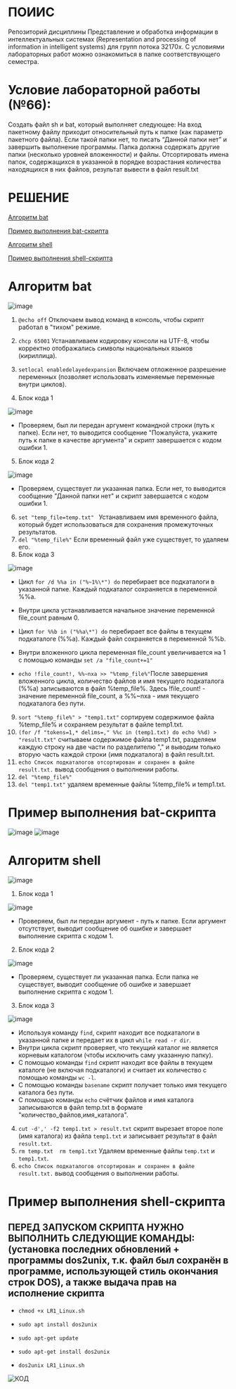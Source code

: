 # ПОИИС
Репозиторий дисциплины Представление и обработка информации в интеллектуальных системах 
(Representation and processing of information in intelligent systems) для групп потока 32170х.
С условиями лабораторных работ можно ознакомиться в папке соответствующего семестра.

# Условие лабораторной работы (№66):
Создать файл sh и bat, который выполняет следующее: 
На вход пакетному файлу приходит относительный путь к папке (как параметр пакетного файла). 
Если такой папки нет, то писать “Данной папки нет” и завершить выполнение программы. 
Папка должна содержать другие папки (несколько уровней вложенности) и файлы. 
Отсортировать имена папок, содержащихся в указанной в порядке возрастания количества находящихся в них файлов, результат вывести в файл result.txt

# РЕШЕНИЕ

[Алгоритм bat](#title1)

[Пример выполнения bat-скрипта](#title2)

[Алгоритм shell](#title3)

[Пример выполнения shell-скрипта](#title4)

# <a id="title1">Алгоритм bat</a>

![image](https://github.com/lilulw/aaa/assets/146581542/0bab6dfa-c4b2-4a96-bf01-5a9cee580efa)

1. ` @echo off ` Отключаем вывод команд в консоль, чтобы скрипт работал в "тихом" режиме.
2. ` chcp 65001 ` Устанавливаем кодировку консоли на UTF-8, чтобы корректно отображались символы национальных языков (кириллица).
3. ` setlocal enabledelayedexpansion ` Включаем отложенное разрешение переменных (позволяет использовать изменяемые переменные внутри циклов).

4. Блок кода 1

![image](https://github.com/lilulw/aaa/assets/146581542/04c603ae-26ed-41e2-bd54-820db3df2aa9)

- Проверяем, был ли передан аргумент командной строки (путь к папке). Если нет, то выводится сообщение "Пожалуйста, укажите путь к папке в качестве аргумента" и скрипт завершается с кодом ошибки 1.
5. Блок кода 2

![image](https://github.com/lilulw/aaa/assets/146581542/fcb16e8c-7c90-4057-9bfe-e90ca278415d)

- Проверяем, существует ли указанная папка. Если нет, то выводится сообщение "Данной папки нет" и скрипт завершается с кодом ошибки 1.

6. ` set "temp_file=temp.txt"  ` Устанавливаем имя временного файла, который будет использоваться для сохранения промежуточных результатов.
7. ` del "%temp_file%" ` Если временный файл уже существует, то удаляем его.
8. Блок кода 3

![image](https://github.com/lilulw/aaa/assets/146581542/ef8bf9ef-54fc-486b-a14e-47a800e1ed7b)

 - Цикл ` for /d %%a in ("%~1%\*") do ` перебирает все подкаталоги в указанной папке. Каждый подкаталог сохраняется в переменной %%a.
 - Внутри цикла устанавливается начальное значение переменной file_count равным 0.
 - Цикл ` for %%b in ("%%a\*") do ` перебирает все файлы в текущем подкаталоге (%%a). Каждый файл сохраняется в переменной %%b.
 - Внутри вложенного цикла переменная file_count увеличивается на 1 с помощью команды ` set /a "file_count+=1" `

 - ` echo !file_count!, %%~nxa >> "%temp_file%" `После завершения вложенного цикла, количество файлов и имя текущего подкаталога (%%a) записываются в файл %temp_file%. Здесь !file_count! - значение переменной file_count, а %%~nxa - имя текущего подкаталога без пути.

9. ` sort "%temp_file%" > "temp1.txt" ` сортируем содержимое файла %temp_file% и сохраняем результат в файле temp1.txt.
10. ` (for /f "tokens=1,* delims=," %%c in (temp1.txt) do echo %%d) > "result.txt" ` считываем содержимое файла temp1.txt, разделяем каждую строку на две части по разделителю "," и выводим только вторую часть каждой строки (имя подкаталога) в файл result.txt.
11. ` echo Список подкаталогов отсортирован и сохранен в файле result.txt. ` вывод сообщения о выполнении работы.
12. ` del "%temp_file%" `
13. ` del "temp1.txt" ` удаляем временные файлы %temp_file% и temp1.txt.

# <a id="title2">Пример выполнения bat-скрипта</a>
![image](https://github.com/lilulw/aaa/assets/146581542/4b00161f-e78a-4b5d-97f5-d38dd3012ae6)
![image](https://github.com/lilulw/aaa/assets/146581542/e83727ba-98d7-4df4-b751-5c6aebcc5308)


# <a id="title3">Алгоритм shell</a>

![image](https://github.com/lilulw/aaa/assets/146581542/9a2342d8-ef15-4340-841b-7fc31e60a357)

1. Блок кода 1

![image](https://github.com/lilulw/aaa/assets/146581542/65754bca-87c5-4a62-a630-a010f1ecd865)

- Проверяем, был ли передан аргумент - путь к папке. Если аргумент отсутствует, выводит сообщение об ошибке и завершает выполнение скрипта с кодом 1.

2. Блок кода 2

![image](https://github.com/lilulw/aaa/assets/146581542/11976d7c-1bd8-47d2-82b4-fb670a25fa88)

- Проверяем, существует ли указанная папка. Если папка не существует, выводит сообщение об ошибке и завершает выполнение скрипта с кодом 1.

3. Блок кода 3

![image](https://github.com/lilulw/aaa/assets/146581542/3e898db4-7b37-46e3-bc11-61eed9f41269)

 - Используя команду `find`, скрипт находит все подкаталоги в указанной папке и передает их в цикл `while read -r dir`.
 - Внутри цикла скрипт проверяет, что текущий каталог не является корневым каталогом (чтобы исключить саму указанную папку).
 - С помощью команды `find` скрипт находит все файлы в текущем каталоге (не включая подкаталоги) и считает их количество с помощью команды `wc -l`.
 - С помощью команды `basename` скрипт получает только имя текущего каталога без пути.
 - С помощью команды `echo` счётчик файлов и имя каталога записываются в файл temp.txt в формате "количество_файлов,имя_каталога".

4. `cut -d',' -f2 temp1.txt > result.txt` скрипт вырезает второе поле (имя каталога) из файла `temp1.txt` и записывает результат в файл `result.txt`.
5. `rm temp.txt 
rm temp1.txt` Удаляем временные файлы `temp.txt` и `temp1.txt`.
6. `echo Список подкаталогов отсортирован и сохранен в файле result.txt.` вывод сообщения о выполнении работы.

# <a id="title4">Пример выполнения shell-скрипта </a>

## ПЕРЕД ЗАПУСКОМ СКРИПТА НУЖНО ВЫПОЛНИТЬ СЛЕДУЮЩИЕ КОМАНДЫ: (установка последних обновлений + программы dos2unix, т.к. файл был сохранён в программе, использующей стиль окончания строк DOS), а также выдача прав на исполнение скрипта

- `chmod +x LR1_Linux.sh`
 
- `sudo apt install dos2unix`

- `sudo apt-get update`

- `sudo apt-get install dos2unix`

- `dos2unix LR1_Linux.sh`
  
![КОД](https://github.com/lilulw/aaa/assets/146581542/72f7344f-9132-475f-8115-1f467f37bc9b)
